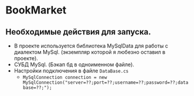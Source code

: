 # BookMarket

## Необходимые действия для запуска. 
+ В проекте используется библиотека MySqlData для работы с диалектом MySql. (экземпляр которой я любезно оставил в проекте).
+ СУБД MySql. (Бэкап бд в одноименном файле).
+ Настройки подключения в файле `DataBase.cs` 
  + `MySqlConnection connection = new MySqlConnection("server=??;port=??;username=??;password=??;database=??;");`

